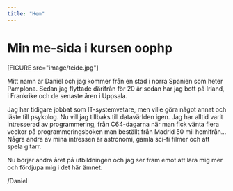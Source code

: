 ```yaml
---
title: "Hem"
---
```

Min me-sida i kursen oophp
=========================

[FIGURE src="image/teide.jpg"]

Mitt namn är Daniel och jag kommer från en stad i norra Spanien som heter Pamplona. Sedan jag flyttade därifrån för 20 år sedan har jag bott på Irland, i Frankrike och de senaste åren i Uppsala.

Jag har tidigare jobbat som IT-systemvetare, men ville göra något annat och läste till psykolog. Nu vill jag tillbaks till datavärlden igen. Jag har alltid varit intresserad av programmering, från C64-dagarna när man fick vänta flera veckor på programmeringsboken man beställt från Madrid 50 mil hemifrån... Några andra av mina intressen är astronomi, gamla sci-fi filmer och att spela gitarr.

Nu börjar andra året på utbildningen och jag ser fram emot att lära mig mer och fördjupa mig i det här ämnet.

/Daniel
